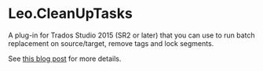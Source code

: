 # Leo.CleanUpTasks
A plug-in for Trados Studio 2015 (SR2 or later) that you can use to run batch replacement on source/target, remove tags and lock segments.

See [this blog post](http://jessegood.github.io/translation/cleanuptool.html) for more details.
